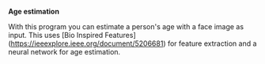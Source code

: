 **Age estimation**

With this program you can estimate a person's age with a face image as input. This uses [Bio Inspired Features] (https://ieeexplore.ieee.org/document/5206681) for feature extraction and a neural network for age estimation. 

